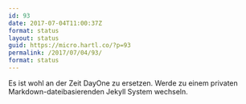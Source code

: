 ```yaml
---
id: 93
date: 2017-07-04T11:00:37Z
format: status
layout: status
guid: https://micro.hartl.co/?p=93
permalink: /2017/07/04/93/
format: status
---
```

Es ist wohl an der Zeit DayOne zu ersetzen. Werde zu einem privaten Markdown-dateibasierenden Jekyll System wechseln.